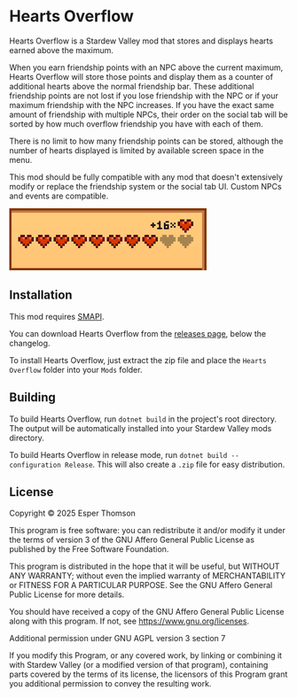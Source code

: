 # Hearts Overflow

Hearts Overflow is a Stardew Valley mod that stores and displays hearts earned above the maximum.

When you earn friendship points with an NPC above the current maximum, Hearts Overflow will store
those points and display them as a counter of additional hearts above the normal friendship bar.
These additional friendship points are not lost if you lose friendship with the NPC or if your
maximum friendship with the NPC increases. If you have the exact same amount of friendship with
multiple NPCs, their order on the social tab will be sorted by how much overflow friendship you have
with each of them.

There is no limit to how many friendship points can be stored, although the number of hearts
displayed is limited by available screen space in the menu.

This mod should be fully compatible with any mod that doesn't extensively modify or replace the
friendship system or the social tab UI. Custom NPCs and events are compatible.

![An entry in the social tab with sixteen overflow hearts.](.github/assets/extra_hearts.png)

## Installation

This mod requires [SMAPI](https://github.com/Pathoschild/SMAPI).

You can download Hearts Overflow from the [releases
page](https://github.com/Esper89/StardewValley-HeartsOverflow/releases/latest), below the
changelog.

To install Hearts Overflow, just extract the zip file and place the `Hearts Overflow` folder into
your `Mods` folder.

## Building

To build Hearts Overflow, run `dotnet build` in the project's root directory. The output will be
automatically installed into your Stardew Valley mods directory.

To build Hearts Overflow in release mode, run `dotnet build --configuration Release`. This will also
create a `.zip` file for easy distribution.

## License

Copyright © 2025 Esper Thomson

This program is free software: you can redistribute it and/or modify it under the terms of version
3 of the GNU Affero General Public License as published by the Free Software Foundation.

This program is distributed in the hope that it will be useful, but WITHOUT ANY WARRANTY; without
even the implied warranty of MERCHANTABILITY or FITNESS FOR A PARTICULAR PURPOSE. See the GNU Affero
General Public License for more details.

You should have received a copy of the GNU Affero General Public License along with this program.
If not, see <https://www.gnu.org/licenses>.

Additional permission under GNU AGPL version 3 section 7

If you modify this Program, or any covered work, by linking or combining it with Stardew Valley (or
a modified version of that program), containing parts covered by the terms of its license, the
licensors of this Program grant you additional permission to convey the resulting work.
